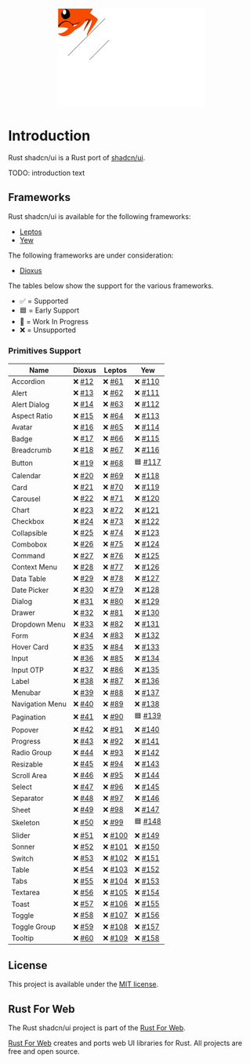 <p align="center">
    <img src="./images/logo.svg" width="300" height="200" alt="Rust shadcn/ui Logo">
</p>

# Introduction

Rust shadcn/ui is a Rust port of [shadcn/ui](https://ui.shadcn.com/).

TODO: introduction text

## Frameworks

Rust shadcn/ui is available for the following frameworks:

-   [Leptos](https://leptos.dev/)
-   [Yew](https://yew.rs/)

The following frameworks are under consideration:

-   [Dioxus](https://dioxuslabs.com/)

The tables below show the support for the various frameworks.

-   ✅ = Supported
-   🟦 = Early Support
-   🚧 = Work In Progress
-   ❌ = Unsupported

### Primitives Support

| Name            | Dioxus                                                      | Leptos                                                        | Yew                                                           |
| --------------- | ----------------------------------------------------------- | ------------------------------------------------------------- | ------------------------------------------------------------- |
| Accordion       | ❌ [#12](https://github.com/RustForWeb/shadcn-ui/issues/12) | ❌ [#61](https://github.com/RustForWeb/shadcn-ui/issues/61)   | ❌ [#110](https://github.com/RustForWeb/shadcn-ui/issues/110) |
| Alert           | ❌ [#13](https://github.com/RustForWeb/shadcn-ui/issues/13) | ❌ [#62](https://github.com/RustForWeb/shadcn-ui/issues/62)   | ❌ [#111](https://github.com/RustForWeb/shadcn-ui/issues/111) |
| Alert Dialog    | ❌ [#14](https://github.com/RustForWeb/shadcn-ui/issues/14) | ❌ [#63](https://github.com/RustForWeb/shadcn-ui/issues/63)   | ❌ [#112](https://github.com/RustForWeb/shadcn-ui/issues/112) |
| Aspect Ratio    | ❌ [#15](https://github.com/RustForWeb/shadcn-ui/issues/15) | ❌ [#64](https://github.com/RustForWeb/shadcn-ui/issues/64)   | ❌ [#113](https://github.com/RustForWeb/shadcn-ui/issues/113) |
| Avatar          | ❌ [#16](https://github.com/RustForWeb/shadcn-ui/issues/16) | ❌ [#65](https://github.com/RustForWeb/shadcn-ui/issues/65)   | ❌ [#114](https://github.com/RustForWeb/shadcn-ui/issues/114) |
| Badge           | ❌ [#17](https://github.com/RustForWeb/shadcn-ui/issues/17) | ❌ [#66](https://github.com/RustForWeb/shadcn-ui/issues/66)   | ❌ [#115](https://github.com/RustForWeb/shadcn-ui/issues/115) |
| Breadcrumb      | ❌ [#18](https://github.com/RustForWeb/shadcn-ui/issues/18) | ❌ [#67](https://github.com/RustForWeb/shadcn-ui/issues/67)   | ❌ [#116](https://github.com/RustForWeb/shadcn-ui/issues/116) |
| Button          | ❌ [#19](https://github.com/RustForWeb/shadcn-ui/issues/19) | ❌ [#68](https://github.com/RustForWeb/shadcn-ui/issues/68)   | 🟦 [#117](https://github.com/RustForWeb/shadcn-ui/issues/117) |
| Calendar        | ❌ [#20](https://github.com/RustForWeb/shadcn-ui/issues/20) | ❌ [#69](https://github.com/RustForWeb/shadcn-ui/issues/69)   | ❌ [#118](https://github.com/RustForWeb/shadcn-ui/issues/118) |
| Card            | ❌ [#21](https://github.com/RustForWeb/shadcn-ui/issues/21) | ❌ [#70](https://github.com/RustForWeb/shadcn-ui/issues/70)   | ❌ [#119](https://github.com/RustForWeb/shadcn-ui/issues/119) |
| Carousel        | ❌ [#22](https://github.com/RustForWeb/shadcn-ui/issues/22) | ❌ [#71](https://github.com/RustForWeb/shadcn-ui/issues/71)   | ❌ [#120](https://github.com/RustForWeb/shadcn-ui/issues/120) |
| Chart           | ❌ [#23](https://github.com/RustForWeb/shadcn-ui/issues/23) | ❌ [#72](https://github.com/RustForWeb/shadcn-ui/issues/72)   | ❌ [#121](https://github.com/RustForWeb/shadcn-ui/issues/121) |
| Checkbox        | ❌ [#24](https://github.com/RustForWeb/shadcn-ui/issues/24) | ❌ [#73](https://github.com/RustForWeb/shadcn-ui/issues/73)   | ❌ [#122](https://github.com/RustForWeb/shadcn-ui/issues/122) |
| Collapsible     | ❌ [#25](https://github.com/RustForWeb/shadcn-ui/issues/25) | ❌ [#74](https://github.com/RustForWeb/shadcn-ui/issues/74)   | ❌ [#123](https://github.com/RustForWeb/shadcn-ui/issues/123) |
| Combobox        | ❌ [#26](https://github.com/RustForWeb/shadcn-ui/issues/26) | ❌ [#75](https://github.com/RustForWeb/shadcn-ui/issues/75)   | ❌ [#124](https://github.com/RustForWeb/shadcn-ui/issues/124) |
| Command         | ❌ [#27](https://github.com/RustForWeb/shadcn-ui/issues/27) | ❌ [#76](https://github.com/RustForWeb/shadcn-ui/issues/76)   | ❌ [#125](https://github.com/RustForWeb/shadcn-ui/issues/125) |
| Context Menu    | ❌ [#28](https://github.com/RustForWeb/shadcn-ui/issues/28) | ❌ [#77](https://github.com/RustForWeb/shadcn-ui/issues/77)   | ❌ [#126](https://github.com/RustForWeb/shadcn-ui/issues/126) |
| Data Table      | ❌ [#29](https://github.com/RustForWeb/shadcn-ui/issues/29) | ❌ [#78](https://github.com/RustForWeb/shadcn-ui/issues/78)   | ❌ [#127](https://github.com/RustForWeb/shadcn-ui/issues/127) |
| Date Picker     | ❌ [#30](https://github.com/RustForWeb/shadcn-ui/issues/30) | ❌ [#79](https://github.com/RustForWeb/shadcn-ui/issues/79)   | ❌ [#128](https://github.com/RustForWeb/shadcn-ui/issues/128) |
| Dialog          | ❌ [#31](https://github.com/RustForWeb/shadcn-ui/issues/31) | ❌ [#80](https://github.com/RustForWeb/shadcn-ui/issues/80)   | ❌ [#129](https://github.com/RustForWeb/shadcn-ui/issues/129) |
| Drawer          | ❌ [#32](https://github.com/RustForWeb/shadcn-ui/issues/32) | ❌ [#81](https://github.com/RustForWeb/shadcn-ui/issues/81)   | ❌ [#130](https://github.com/RustForWeb/shadcn-ui/issues/130) |
| Dropdown Menu   | ❌ [#33](https://github.com/RustForWeb/shadcn-ui/issues/33) | ❌ [#82](https://github.com/RustForWeb/shadcn-ui/issues/82)   | ❌ [#131](https://github.com/RustForWeb/shadcn-ui/issues/131) |
| Form            | ❌ [#34](https://github.com/RustForWeb/shadcn-ui/issues/34) | ❌ [#83](https://github.com/RustForWeb/shadcn-ui/issues/83)   | ❌ [#132](https://github.com/RustForWeb/shadcn-ui/issues/132) |
| Hover Card      | ❌ [#35](https://github.com/RustForWeb/shadcn-ui/issues/35) | ❌ [#84](https://github.com/RustForWeb/shadcn-ui/issues/84)   | ❌ [#133](https://github.com/RustForWeb/shadcn-ui/issues/133) |
| Input           | ❌ [#36](https://github.com/RustForWeb/shadcn-ui/issues/36) | ❌ [#85](https://github.com/RustForWeb/shadcn-ui/issues/85)   | ❌ [#134](https://github.com/RustForWeb/shadcn-ui/issues/134) |
| Input OTP       | ❌ [#37](https://github.com/RustForWeb/shadcn-ui/issues/37) | ❌ [#86](https://github.com/RustForWeb/shadcn-ui/issues/86)   | ❌ [#135](https://github.com/RustForWeb/shadcn-ui/issues/135) |
| Label           | ❌ [#38](https://github.com/RustForWeb/shadcn-ui/issues/38) | ❌ [#87](https://github.com/RustForWeb/shadcn-ui/issues/87)   | ❌ [#136](https://github.com/RustForWeb/shadcn-ui/issues/136) |
| Menubar         | ❌ [#39](https://github.com/RustForWeb/shadcn-ui/issues/39) | ❌ [#88](https://github.com/RustForWeb/shadcn-ui/issues/88)   | ❌ [#137](https://github.com/RustForWeb/shadcn-ui/issues/137) |
| Navigation Menu | ❌ [#40](https://github.com/RustForWeb/shadcn-ui/issues/40) | ❌ [#89](https://github.com/RustForWeb/shadcn-ui/issues/89)   | ❌ [#138](https://github.com/RustForWeb/shadcn-ui/issues/138) |
| Pagination      | ❌ [#41](https://github.com/RustForWeb/shadcn-ui/issues/41) | ❌ [#90](https://github.com/RustForWeb/shadcn-ui/issues/90)   | 🟦 [#139](https://github.com/RustForWeb/shadcn-ui/issues/139) |
| Popover         | ❌ [#42](https://github.com/RustForWeb/shadcn-ui/issues/42) | ❌ [#91](https://github.com/RustForWeb/shadcn-ui/issues/91)   | ❌ [#140](https://github.com/RustForWeb/shadcn-ui/issues/140) |
| Progress        | ❌ [#43](https://github.com/RustForWeb/shadcn-ui/issues/43) | ❌ [#92](https://github.com/RustForWeb/shadcn-ui/issues/92)   | ❌ [#141](https://github.com/RustForWeb/shadcn-ui/issues/141) |
| Radio Group     | ❌ [#44](https://github.com/RustForWeb/shadcn-ui/issues/44) | ❌ [#93](https://github.com/RustForWeb/shadcn-ui/issues/93)   | ❌ [#142](https://github.com/RustForWeb/shadcn-ui/issues/142) |
| Resizable       | ❌ [#45](https://github.com/RustForWeb/shadcn-ui/issues/45) | ❌ [#94](https://github.com/RustForWeb/shadcn-ui/issues/94)   | ❌ [#143](https://github.com/RustForWeb/shadcn-ui/issues/143) |
| Scroll Area     | ❌ [#46](https://github.com/RustForWeb/shadcn-ui/issues/46) | ❌ [#95](https://github.com/RustForWeb/shadcn-ui/issues/95)   | ❌ [#144](https://github.com/RustForWeb/shadcn-ui/issues/144) |
| Select          | ❌ [#47](https://github.com/RustForWeb/shadcn-ui/issues/47) | ❌ [#96](https://github.com/RustForWeb/shadcn-ui/issues/96)   | ❌ [#145](https://github.com/RustForWeb/shadcn-ui/issues/145) |
| Separator       | ❌ [#48](https://github.com/RustForWeb/shadcn-ui/issues/48) | ❌ [#97](https://github.com/RustForWeb/shadcn-ui/issues/97)   | ❌ [#146](https://github.com/RustForWeb/shadcn-ui/issues/146) |
| Sheet           | ❌ [#49](https://github.com/RustForWeb/shadcn-ui/issues/49) | ❌ [#98](https://github.com/RustForWeb/shadcn-ui/issues/98)   | ❌ [#147](https://github.com/RustForWeb/shadcn-ui/issues/147) |
| Skeleton        | ❌ [#50](https://github.com/RustForWeb/shadcn-ui/issues/50) | ❌ [#99](https://github.com/RustForWeb/shadcn-ui/issues/99)   | 🟦 [#148](https://github.com/RustForWeb/shadcn-ui/issues/148) |
| Slider          | ❌ [#51](https://github.com/RustForWeb/shadcn-ui/issues/51) | ❌ [#100](https://github.com/RustForWeb/shadcn-ui/issues/100) | ❌ [#149](https://github.com/RustForWeb/shadcn-ui/issues/149) |
| Sonner          | ❌ [#52](https://github.com/RustForWeb/shadcn-ui/issues/52) | ❌ [#101](https://github.com/RustForWeb/shadcn-ui/issues/101) | ❌ [#150](https://github.com/RustForWeb/shadcn-ui/issues/150) |
| Switch          | ❌ [#53](https://github.com/RustForWeb/shadcn-ui/issues/53) | ❌ [#102](https://github.com/RustForWeb/shadcn-ui/issues/102) | ❌ [#151](https://github.com/RustForWeb/shadcn-ui/issues/151) |
| Table           | ❌ [#54](https://github.com/RustForWeb/shadcn-ui/issues/54) | ❌ [#103](https://github.com/RustForWeb/shadcn-ui/issues/103) | ❌ [#152](https://github.com/RustForWeb/shadcn-ui/issues/152) |
| Tabs            | ❌ [#55](https://github.com/RustForWeb/shadcn-ui/issues/55) | ❌ [#104](https://github.com/RustForWeb/shadcn-ui/issues/104) | ❌ [#153](https://github.com/RustForWeb/shadcn-ui/issues/153) |
| Textarea        | ❌ [#56](https://github.com/RustForWeb/shadcn-ui/issues/56) | ❌ [#105](https://github.com/RustForWeb/shadcn-ui/issues/105) | ❌ [#154](https://github.com/RustForWeb/shadcn-ui/issues/154) |
| Toast           | ❌ [#57](https://github.com/RustForWeb/shadcn-ui/issues/57) | ❌ [#106](https://github.com/RustForWeb/shadcn-ui/issues/106) | ❌ [#155](https://github.com/RustForWeb/shadcn-ui/issues/155) |
| Toggle          | ❌ [#58](https://github.com/RustForWeb/shadcn-ui/issues/58) | ❌ [#107](https://github.com/RustForWeb/shadcn-ui/issues/107) | ❌ [#156](https://github.com/RustForWeb/shadcn-ui/issues/156) |
| Toggle Group    | ❌ [#59](https://github.com/RustForWeb/shadcn-ui/issues/59) | ❌ [#108](https://github.com/RustForWeb/shadcn-ui/issues/108) | ❌ [#157](https://github.com/RustForWeb/shadcn-ui/issues/157) |
| Tooltip         | ❌ [#60](https://github.com/RustForWeb/shadcn-ui/issues/60) | ❌ [#109](https://github.com/RustForWeb/shadcn-ui/issues/109) | ❌ [#158](https://github.com/RustForWeb/shadcn-ui/issues/158) |

## License

This project is available under the [MIT license](https://github.com/RustForWeb/shadcn-ui/blob/main/LICENSE.md).

## Rust For Web

The Rust shadcn/ui project is part of the [Rust For Web](https://github.com/RustForWeb).

[Rust For Web](https://github.com/RustForWeb) creates and ports web UI libraries for Rust. All projects are free and open source.
